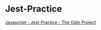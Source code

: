 # Jest-Practice

[Javascript - Jest Practice - The Odin Project](https://www.theodinproject.com/lessons/node-path-javascript-testing-practice)
